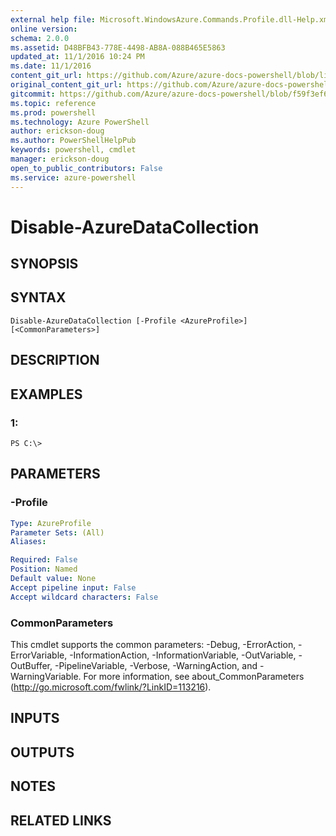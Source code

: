 ```yaml
---
external help file: Microsoft.WindowsAzure.Commands.Profile.dll-Help.xml
online version: 
schema: 2.0.0
ms.assetid: D48BFB43-778E-4498-AB8A-088B465E5863
updated_at: 11/1/2016 10:24 PM
ms.date: 11/1/2016
content_git_url: https://github.com/Azure/azure-docs-powershell/blob/live/azureps-cmdlets-docs/ServiceManagement/Azure.Profile/v0.9.8/Disable-AzureDataCollection.md
original_content_git_url: https://github.com/Azure/azure-docs-powershell/blob/live/azureps-cmdlets-docs/ServiceManagement/Azure.Profile/v0.9.8/Disable-AzureDataCollection.md
gitcommit: https://github.com/Azure/azure-docs-powershell/blob/f59f3ef60bc592383812213e69fd77ba950759ed/azureps-cmdlets-docs/ServiceManagement/Azure.Profile/v0.9.8/Disable-AzureDataCollection.md
ms.topic: reference
ms.prod: powershell
ms.technology: Azure PowerShell
author: erickson-doug
ms.author: PowerShellHelpPub
keywords: powershell, cmdlet
manager: erickson-doug
open_to_public_contributors: False
ms.service: azure-powershell
---
```


# Disable-AzureDataCollection

## SYNOPSIS

## SYNTAX

```
Disable-AzureDataCollection [-Profile <AzureProfile>] [<CommonParameters>]
```

## DESCRIPTION

## EXAMPLES

### 1:
```
PS C:\>
```

## PARAMETERS

### -Profile
```yaml
Type: AzureProfile
Parameter Sets: (All)
Aliases: 

Required: False
Position: Named
Default value: None
Accept pipeline input: False
Accept wildcard characters: False
```

### CommonParameters
This cmdlet supports the common parameters: -Debug, -ErrorAction, -ErrorVariable, -InformationAction, -InformationVariable, -OutVariable, -OutBuffer, -PipelineVariable, -Verbose, -WarningAction, and -WarningVariable. For more information, see about_CommonParameters (http://go.microsoft.com/fwlink/?LinkID=113216).

## INPUTS

## OUTPUTS

## NOTES

## RELATED LINKS


